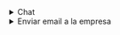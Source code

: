 <details>
  <summary>Chat</summary>
  
  # Chat Interface Concept
  https://codepen.io/emilcarlsson/pen/ZOQZaV
  ![image](https://github.com/user-attachments/assets/15b8bdd0-554e-4116-b73e-086db5766ed0)


  # 5 Живой чат / Live chat
  https://codepen.io/retyui/pen/zxGqPJ
  ![image](https://github.com/user-attachments/assets/12b26776-440e-474e-89f1-c7695ad79702)


  # Sidebar AdminLTE
  https://codepen.io/jasp402/pen/VrYzNw
  ![image](https://github.com/user-attachments/assets/bec42ba2-6cfc-4304-b220-cf128d50d4c9)


  # Material Messaging App Concept
  https://codepen.io/ThomasDaubenton/pen/QMqaBN
  ![image](https://github.com/user-attachments/assets/9b322906-8ead-4d2a-ba92-3e964af13b26)


  # Discord Mockup
  https://codepen.io/odensc/pen/vxpMPp
  ![image](https://github.com/user-attachments/assets/3d085bc8-4ab1-4b66-8061-8894e0c203a2)


  
</details>




<details>
  <summary>Enviar email a la empresa</summary>
  # Responsive Contact Form
  https://codepen.io/wgnr/pen/ExKzNJ
  ![image](https://github.com/user-attachments/assets/f0c035c2-7470-4fbc-9de9-dfbdb799f797)


  ##



</details>
